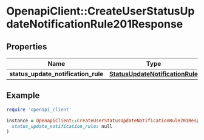# OpenapiClient::CreateUserStatusUpdateNotificationRule201Response

## Properties

| Name | Type | Description | Notes |
| ---- | ---- | ----------- | ----- |
| **status_update_notification_rule** | [**StatusUpdateNotificationRule**](StatusUpdateNotificationRule.md) |  |  |

## Example

```ruby
require 'openapi_client'

instance = OpenapiClient::CreateUserStatusUpdateNotificationRule201Response.new(
  status_update_notification_rule: null
)
```

